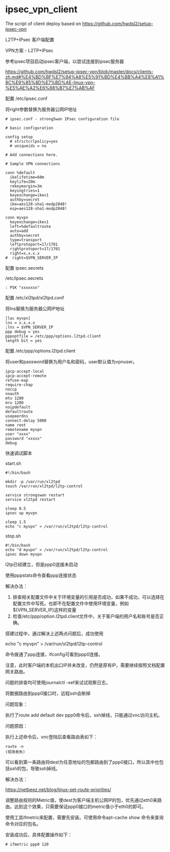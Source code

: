 # ipsec_vpn_client
The script of client deploy based on https://github.com/hwdsl2/setup-ipsec-vpn


L2TP+IPsec 客户端配置



VPN方案 - L2TP+IPsec

参考ipsec项目启动ipsec客户端，以尝试连接到ipsec服务器

https://github.com/hwdsl2/setup-ipsec-vpn/blob/master/docs/clients-zh.md#%E4%BD%BF%E7%94%A8%E5%91%BD%E4%BB%A4%E8%A1%8C%E9%85%8D%E7%BD%AE-linux-vpn-%E5%AE%A2%E6%88%B7%E7%AB%AF



配置 /etc/ipsec.conf

将right参数替换为服务器公网IP地址

    # ipsec.conf - strongSwan IPsec configuration file
    
    # basic configuration
    
    config setup
      # strictcrlpolicy=yes
      # uniqueids = no
    
    # Add connections here.
    
    # Sample VPN connections
    
    conn %default
      ikelifetime=60m
      keylife=20m
      rekeymargin=3m
      keyingtries=1
      keyexchange=ikev1
      authby=secret
      ike=aes128-sha1-modp2048!
      esp=aes128-sha1-modp2048!
    
    conn myvpn
      keyexchange=ikev1
      left=%defaultroute
      auto=add
      authby=secret
      type=transport
      leftprotoport=17/1701
      rightprotoport=17/1701
      right=x.x.x.x
    #  right=$VPN_SERVER_IP



配置 ipsec.secrets

/etc/ipsec.secrets

    : PSK "xxxxxxx"



配置 /etc/xl2tpd/xl2tpd.conf

将lns替换为服务器公网IP地址

    [lac myvpn]
    lns = x.x.x.x
    ;lns = $VPN_SERVER_IP
    ppp debug = yes
    pppoptfile = /etc/ppp/options.l2tpd.client
    length bit = yes



配置 /etc/ppp/options.l2tpd.client

将user和password替换为用户名和密码，user默认值为vpnuser。

    ipcp-accept-local
    ipcp-accept-remote
    refuse-eap
    require-chap
    noccp
    noauth
    mtu 1280
    mru 1280
    noipdefault
    defaultroute
    usepeerdns
    connect-delay 5000
    name root
    remotename myvpn
    user "xxxx"
    password "xxxxx"
    debug





快速调试脚本

start.sh

    #!/bin/bash
      
    mkdir -p /var/run/xl2tpd
    touch /var/run/xl2tpd/l2tp-control
    
    service strongswan restart
    service xl2tpd restart
    
    sleep 0.5
    ipsec up myvpn
    
    sleep 1.5
    echo "c myvpn" > /var/run/xl2tpd/l2tp-control



stop.sh

    #!/bin/bash
    echo "d myvpn" > /var/run/xl2tpd/l2tp-control
    ipsec down myvpn









l2tp已经建立，但是ppp0连接未启动

使用pppstats命令查看ppp连接状态

解决办法：

1. 排查相关配置文件中关于环境变量的引用是否成功，如果不成功，可以选择在配置文件中写死。也即不在配置文件中使用环境变量，例如${VPN_SERVER_IP}这样的变量
2. 检查/etc/ppp/option.l2tpd.client文件中，关于客户端的用户名和账号是否正确。

搭建过程中，通过解决上述两点问题后，成功使用

echo "c myvpn" > /var/run/xl2tpd/l2tp-control

命令拨通了ppp连接，ifconfig可看到ppp0连接。

注意，此时客户端的本机出口IP并未改变，仍然是原有IP，需要继续按照文档配置网关路由。



问题的排查均可使用journalctl -xef来试试观察日志。



将数据路由到ppp0接口时，远程ssh会断掉

问题现象：

执行了route add default dev ppp0命令后，ssh掉线，只能通过vnc访问主机。

问题原因：

执行上述命令后，vnc登陆后查看路由表如下：

    route -n
    (现场丢失)
    

可以看到第一条路由将dest为任意地址的包都路由到了ppp0接口，所以其中也包括ssh的包，导致ssh掉线。

解决办法：

https://netbeez.net/blog/linux-set-route-priorities/

调整路由规则的Metric值，使dest为客户端主机公网IP的包，优先通过eth0来路由。达到这个效果，只需要保证ppp0接口的metric值小于eth0的即可。

使用工具ifmetric来配置，需要先安装。可使用命令apt-cache show 命令来查询命令对应的包名。

安装成功后，具体配置操作如下：

    # ifmetric ppp0 120











 
